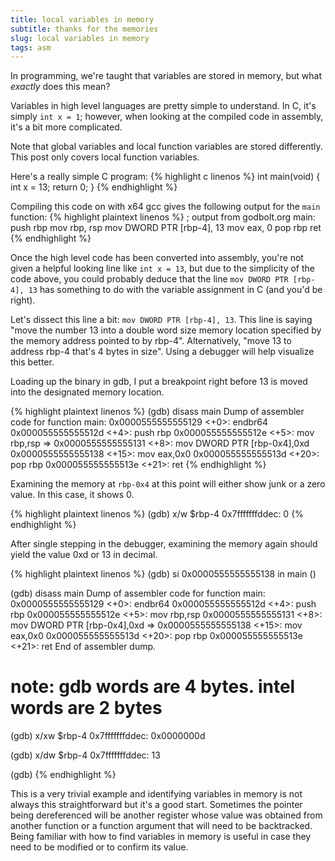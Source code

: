 ```yaml
---
title: local variables in memory
subtitle: thanks for the memories
slug: local variables in memory
tags: asm
---
```


In programming, we're taught that variables are stored in memory, but what *exactly* does this mean?

Variables in high level languages are pretty simple to understand. In C, it's simply `int x = 1`; however, when looking at the compiled code in assembly, it's a bit more complicated.

Note that global variables and local function variables are stored differently. This post only covers local function variables.

Here's a really simple C program:
{% highlight c linenos %}
int main(void)
{
    int x = 13;
    return 0;
}
{% endhighlight %}

Compiling this code on with x64 gcc gives the following output for the `main` function:
{% highlight plaintext linenos %}
; output from godbolt.org
main:
        push    rbp
        mov     rbp, rsp
        mov     DWORD PTR [rbp-4], 13
        mov     eax, 0
        pop     rbp
        ret
{% endhighlight %}

Once the high level code has been converted into assembly, you're not given a helpful looking line like `int x = 13`, but due to the simplicity of the code above, you could probably deduce that the line `mov DWORD PTR [rbp-4], 13` has something to do with the variable assignment in C (and you'd be right).

Let's dissect this line a bit: `mov DWORD PTR [rbp-4], 13`. This line is saying "move the number 13 into a double word size memory location specified by the memory address pointed to by rbp-4". Alternatively, "move 13 to address rbp-4 that's 4 bytes in size". Using a debugger will help visualize this better.

Loading up the binary in gdb, I put a breakpoint right before 13 is moved into the designated memory location.

{% highlight plaintext linenos %}
(gdb) disass main
Dump of assembler code for function main:
   0x0000555555555129 <+0>:     endbr64
   0x000055555555512d <+4>:     push   rbp
   0x000055555555512e <+5>:     mov    rbp,rsp
=> 0x0000555555555131 <+8>:     mov    DWORD PTR [rbp-0x4],0xd
   0x0000555555555138 <+15>:    mov    eax,0x0
   0x000055555555513d <+20>:    pop    rbp
   0x000055555555513e <+21>:    ret
{% endhighlight %}

Examining the memory at `rbp-0x4` at this point will either show junk or a zero value. In this case, it shows 0.

{% highlight plaintext linenos %}
(gdb) x/w $rbp-4
0x7fffffffddec: 0
{% endhighlight %}

After single stepping in the debugger, examining the memory again should yield the value 0xd or 13 in decimal.

{% highlight plaintext linenos %}
(gdb) si
0x0000555555555138 in main ()

(gdb) disass main
Dump of assembler code for function main:
   0x0000555555555129 <+0>:     endbr64
   0x000055555555512d <+4>:     push   rbp
   0x000055555555512e <+5>:     mov    rbp,rsp
   0x0000555555555131 <+8>:     mov    DWORD PTR [rbp-0x4],0xd
=> 0x0000555555555138 <+15>:    mov    eax,0x0
   0x000055555555513d <+20>:    pop    rbp
   0x000055555555513e <+21>:    ret
End of assembler dump.

# note: gdb words are 4 bytes. intel words are 2 bytes
(gdb) x/xw $rbp-4
0x7fffffffddec: 0x0000000d

(gdb) x/dw $rbp-4
0x7fffffffddec: 13

(gdb)
{% endhighlight %}

This is a very trivial example and identifying variables in memory is not always this straightforward but it's a good start. Sometimes the pointer being dereferenced will be another register whose value was obtained from another function or a function argument that will need to be backtracked. Being familiar with how to find variables in memory is useful in case they need to be modified or to confirm its value.
